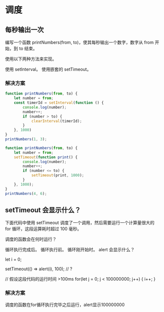 # 调度

## 每秒输出一次

编写一个函数 printNumbers(from, to)，使其每秒输出一个数字，数字从 from 开始，到 to 结束。

使用以下两种方法来实现。

使用 setInterval。
使用嵌套的 setTimeout。

### 解决方案

``` javascript
function printNumbers(from, to) {
    let number = from;
    const timerId = setInterval(function () {
        console.log(number);
        number++;
        if (number > to) {
            clearInterval(timerId);
        }
    }, 1000)
}
printNumbers(1, 3);
```

``` javascript
function printNumbers(from, to) {
    let number = from;
    setTimeout(function print() {
        console.log(number);
        number++;
        if (number <= to) {
            setTimeout(print, 1000);
        }
    }, 1000);
}
printNumbers(4, 6);
```

## setTimeout 会显示什么？

下面代码中使用 setTimeout 调度了一个调用，然后需要运行一个计算量很大的 for 循环，这段运算耗时超过 100 毫秒。

调度的函数会在何时运行？

循环执行完成后。
循环执行前。
循环刚开始时。
alert 会显示什么？

let i = 0;

setTimeout(() => alert(i), 100); // ?

// 假设这段代码的运行时间 >100ms
for(let j = 0; j < 100000000; j++) {
  i++;
}

### 解决方案

调度的函数在for循环执行完毕之后运行，alert显示100000000

